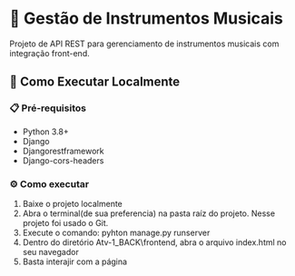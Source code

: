 # 🎵 Gestão de Instrumentos Musicais

Projeto de API REST para gerenciamento de instrumentos musicais com integração front-end.

## 🚀 Como Executar Localmente

### 📋 Pré-requisitos

- Python 3.8+
- Django
- Djangorestframework
- Django-cors-headers

### ⚙️ Como executar

1. Baixe o projeto localmente
2. Abra o terminal(de sua preferencia) na pasta raíz do projeto. Nesse projeto foi usado o Git.
3. Execute o comando: pyhton manage.py runserver
4. Dentro do diretório Atv-1_BACK\frontend, abra o arquivo index.html no seu navegador
5. Basta interajir com a página
